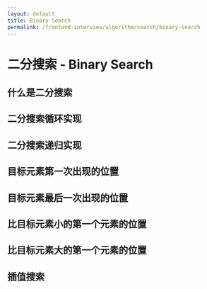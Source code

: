 ```yaml
---
layout: default
title: Binary Search
permalink: /frontend-interview/algorithm/search/binary-search
---
```


# 二分搜索 - Binary Search

## 什么是二分搜索

## 二分搜索循环实现

## 二分搜索递归实现

## 目标元素第一次出现的位置

## 目标元素最后一次出现的位置

## 比目标元素小的第一个元素的位置

## 比目标元素大的第一个元素的位置

## 插值搜索

